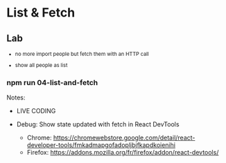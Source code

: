 <!-- .slide: class="exercice" -->

# List & Fetch

## Lab

<small>

- no more import people but fetch them with an HTTP call

- show all people as list

</small>

### npm run 04-list-and-fetch

Notes:

- LIVE CODING

- Debug: Show state updated with fetch in React DevTools
  - Chrome: https://chromewebstore.google.com/detail/react-developer-tools/fmkadmapgofadopljbjfkapdkoienihi
  - Firefox: https://addons.mozilla.org/fr/firefox/addon/react-devtools/
